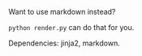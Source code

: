Want to use markdown instead?

`python render.py` can do that for you.

Dependencies: jinja2, markdown.
